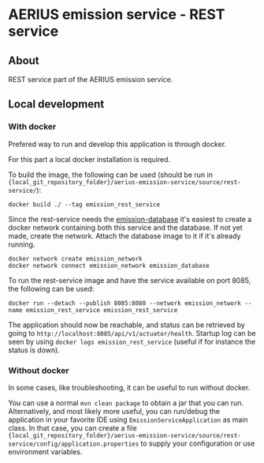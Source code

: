 # AERIUS emission service - REST service

## About

REST service part of the AERIUS emission service.

## Local development

### With docker

Prefered way to run and develop this application is through docker.

For this part a local docker installation is required.

To build the image, the following can be used (should be run in `{local_git_repository_folder}/aerius-emission-service/source/rest-service/`):

```
docker build ./ --tag emission_rest_service
```

Since the rest-service needs the [emission-database](../database/) it's easiest to create a docker network containing both this service and the database.
If not yet made, create the network. Attach the database image to it if it's already running.

```
docker network create emission_network
docker network connect emission_network emission_database
```

To run the rest-service image and have the service available on port 8085, the following can be used:

```
docker run --detach --publish 8085:8080 --network emission_network --name emission_rest_service emission_rest_service
```

The application should now be reachable, and status can be retrieved by going to `http://localhost:8085/api/v1/actuator/health`.
Startup log can be seen by using `docker logs emission_rest_service` (useful if for instance the status is down).

### Without docker

In some cases, like troubleshooting, it can be useful to run without docker. 

You can use a normal `mvn clean package` to obtain a jar that you can run.
Alternatively, and most likely more useful, you can run/debug the application in your favorite IDE using `EmissionServiceApplication` as main class.
In that case, you can create a file `{local_git_repository_folder}/aerius-emission-service/source/rest-service/config/application.properties` to supply your configuration or use environment variables.
